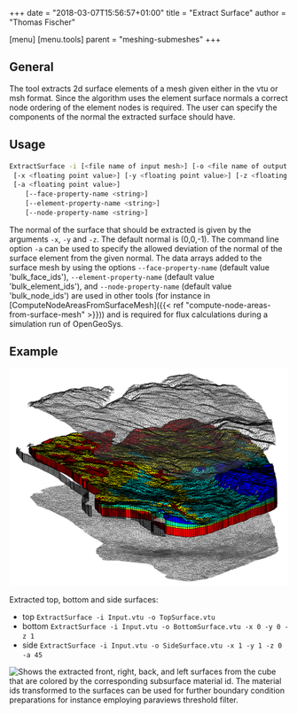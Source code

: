 +++
date = "2018-03-07T15:56:57+01:00"
title = "Extract Surface"
author = "Thomas Fischer"

[menu]
  [menu.tools]
    parent = "meshing-submeshes"
+++

## General

The tool extracts 2d surface elements of a mesh given either in the vtu or msh format. Since the algorithm uses the element surface normals a correct node ordering of the element nodes is required. The user can specify the components of the normal the extracted surface should have.

## Usage

```bash
ExtractSurface -i [<file name of input mesh>] [-o <file name of output mesh>]
 [-x <floating point value>] [-y <floating point value>] [-z <floating point value>]
 [-a <floating point value>]
    [--face-property-name <string>]
    [--element-property-name <string>]
    [--node-property-name <string>]
```

The normal of the surface that should be extracted is given by the arguments `-x`, `-y` and `-z`. The default normal is (0,0,-1). The command line option `-a` can be used to specify the allowed deviation of the normal of the surface element from the given normal. The data arrays added to the surface mesh by using the options `--face-property-name` (default value 'bulk_face_ids'), `--element-property-name` (default value 'bulk_element_ids'), and `--node-property-name` (default value 'bulk_node_ids') are used in other tools (for instance in [ComputeNodeAreasFromSurfaceMesh]({{< ref "compute-node-areas-from-surface-mesh" >}})) and is required for flux calculations during a simulation run of OpenGeoSys.

## Example

![Extracted surfaces](TopBottomSideSurface.png)

Extracted top, bottom and side surfaces:

- top `ExtractSurface -i Input.vtu -o TopSurface.vtu`
- bottom `ExtractSurface -i Input.vtu -o BottomSurface.vtu -x 0 -y 0 -z 1`
- side `ExtractSurface -i Input.vtu -o SideSurface.vtu -x 1 -y 1 -z 0 -a 45`

![](CubeFrontRightBackLeft.png "Shows the extracted front, right, back, and left surfaces from the
cube that are colored by the corresponding subsurface material id. The material
ids transformed to the surfaces can be used for further boundary condition
preparations for instance employing paraviews threshold filter.")
